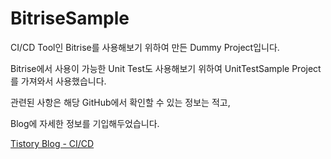 # BitriseSample

CI/CD Tool인 Bitrise를 사용해보기 위하여 만든 Dummy Project입니다.

Bitrise에서 사용이 가능한 Unit Test도 사용해보기 위하여 UnitTestSample Project를 가져와서 사용했습니다.

관련된 사항은 해당 GitHub에서 확인할 수 있는 정보는 적고,

Blog에 자세한 정보를 기입해두었습니다.

[Tistory Blog - CI/CD](https://heegs.tistory.com/category/Android/CI%20CD "CI/CD Example")
